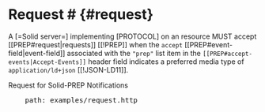 # Request # {#request}

A [=Solid server=] implementing [PROTOCOL] on an resource MUST accept [[PREP#request|requests]] [[!PREP]] when the `accept` [[PREP#event-field|event-field]] associated with the `"prep"` list item in the <code>[[PREP#accept-events|Accept-Events]]</code> header field indicates a preferred media type of `application/ld+json` [[!JSON-LD11]].

<div class="example">
  <span class="marker">Request for Solid-PREP Notifications</span>
  <pre class="include-code">
    path: examples/request.http
  </pre>
</div>
